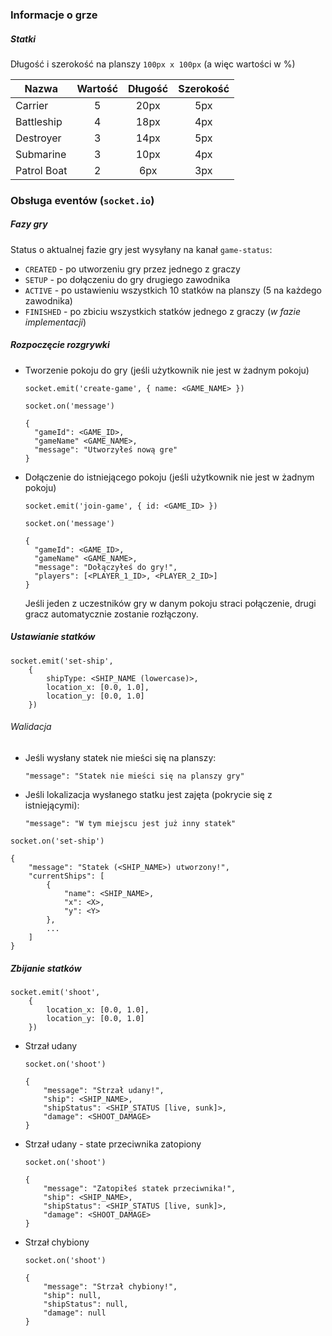 ### Informacje o grze
##### Statki
Długość i szerokość na planszy `100px x 100px` (a więc wartości w %)

| Nazwa       | Wartość | Długość | Szerokość |
|-------------|:-------:|:-------:|:---------:|
| Carrier     |    5    |   20px  |    5px    |
| Battleship  |    4    |   18px  |    4px    |
| Destroyer   |    3    |   14px  |    5px    |
| Submarine   |    3    |   10px  |    4px    |
| Patrol Boat |    2    |   6px   |    3px    |

### Obsługa eventów (`socket.io`)

##### Fazy gry
Status o aktualnej fazie gry jest wysyłany na kanał `game-status`:
- `CREATED` - po utworzeniu gry przez jednego z graczy
- `SETUP` - po dołączeniu do gry drugiego zawodnika
- `ACTIVE` - po ustawieniu wszystkich 10 statków na planszy (5 na każdego zawodnika)
- `FINISHED` - po zbiciu wszystkich statków jednego z graczy (_w fazie implementacji_)

##### Rozpoczęcie rozgrywki
- Tworzenie pokoju do gry (jeśli użytkownik nie jest w żadnym pokoju)
    ```
    socket.emit('create-game', { name: <GAME_NAME> })
    ```
    
    ```    
    socket.on('message')  
  
    {
      "gameId": <GAME_ID>,
      "gameName" <GAME_NAME>,
      "message": "Utworzyłeś nową gre"
    }
    ```

- Dołączenie do istniejącego pokoju (jeśli użytkownik nie jest w żadnym pokoju)
    ```
    socket.emit('join-game', { id: <GAME_ID> })
    ```
    
    ```
    socket.on('message')    
  
    {
      "gameId": <GAME_ID>,
      "gameName" <GAME_NAME>,
      "message": "Dołączyłeś do gry!", 
      "players": [<PLAYER_1_ID>, <PLAYER_2_ID>]
    }
    ```
  
  Jeśli jeden z uczestników gry w danym pokoju straci połączenie, drugi gracz automatycznie zostanie rozłączony.
  
  
##### Ustawianie statków

```
socket.emit('set-ship',
    {
        shipType: <SHIP_NAME (lowercase)>,
        location_x: [0.0, 1.0],
        location_y: [0.0, 1.0]
    })
```
###### Walidacja
- Jeśli wysłany statek nie mieści się na planszy:
    ```
    "message": "Statek nie mieści się na planszy gry"
    ```
- Jeśli lokalizacja wysłanego statku jest zajęta (pokrycie się z istniejącymi):
    ```
    "message": "W tym miejscu jest już inny statek"
    ```
   
```
socket.on('set-ship')

{
    "message": "Statek (<SHIP_NAME>) utworzony!",
    "currentShips": [
        {
            "name": <SHIP_NAME>,
            "x": <X>,
            "y": <Y>
        },
        ...
    ]
}
```

##### Zbijanie statków

```
socket.emit('shoot',
    {
        location_x: [0.0, 1.0],
        location_y: [0.0, 1.0]
    })
```
    
- Strzał udany
    ```
    socket.on('shoot')
    
    {
        "message": "Strzał udany!",
        "ship": <SHIP_NAME>,
        "shipStatus": <SHIP_STATUS [live, sunk]>,
        "damage": <SHOOT_DAMAGE>
    }
    ```
- Strzał udany - state przeciwnika zatopiony
    ```
    socket.on('shoot')
    
    {
        "message": "Zatopiłeś statek przeciwnika!",
        "ship": <SHIP_NAME>,
        "shipStatus": <SHIP_STATUS [live, sunk]>,
        "damage": <SHOOT_DAMAGE>
    }
    ```
    
- Strzał chybiony
    ```
    socket.on('shoot')
    
    {
        "message": "Strzał chybiony!",
        "ship": null,
        "shipStatus": null,
        "damage": null
    }
    ```
  
